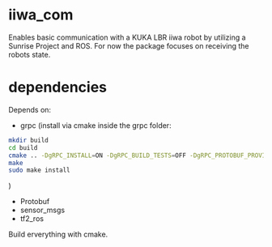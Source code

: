 # iiwa_com
Enables basic communication with a KUKA LBR iiwa robot by utilizing a Sunrise
Project and ROS. For now the package focuses on receiving the robots state.
  
# dependencies
Depends on:

- grpc (install via cmake inside the grpc folder:
```bash
mkdir build
cd build
cmake .. -DgRPC_INSTALL=ON -DgRPC_BUILD_TESTS=OFF -DgRPC_PROTOBUF_PROVIDER=package -DgRPC_ZLIB_PROVIDER=package -DgRPC_CARES_PROVIDER=package -DgRPC_SSL_PROVIDER=package -DCMAKE_BUILD_TYPE=Release
make
sudo make install
```
)
- Protobuf
- sensor_msgs
- tf2_ros

Build erverything with cmake.

